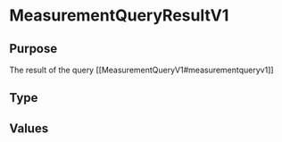 # MeasurementQueryResultV1

## Purpose

<!-- --8<-- [start:purpose] -->
The result of the query [[MeasurementQueryV1#measurementqueryv1]]
<!-- --8<-- [end:purpose] -->

## Type

<!-- --8<-- [start:type] -->
<div class="type" markdown>


</div>
<!-- --8<-- [end:type] -->

## Values

